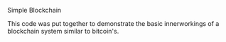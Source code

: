 Simple Blockchain

This code was put together to demonstrate the basic innerworkings of a blockchain system similar to bitcoin's.
